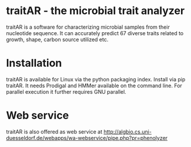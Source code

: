 # traitAR - the microbial trait analyzer
traitAR is a software for characterizing microbial samples from their nucleotide sequence. It can accurately predict 67 diverse traits related to growth, shape, carbon source utilized etc.

# Installation
traitAR is available for Linux via the python packaging index. Install via pip traitAR. It needs Prodigal and HMMer available on the command line. For parallel execution it further requires GNU parallel. 

# Web service
traitAR is also offered as web service at http://algbio.cs.uni-duesseldorf.de/webapps/wa-webservice/pipe.php?pr=phenolyzer 
